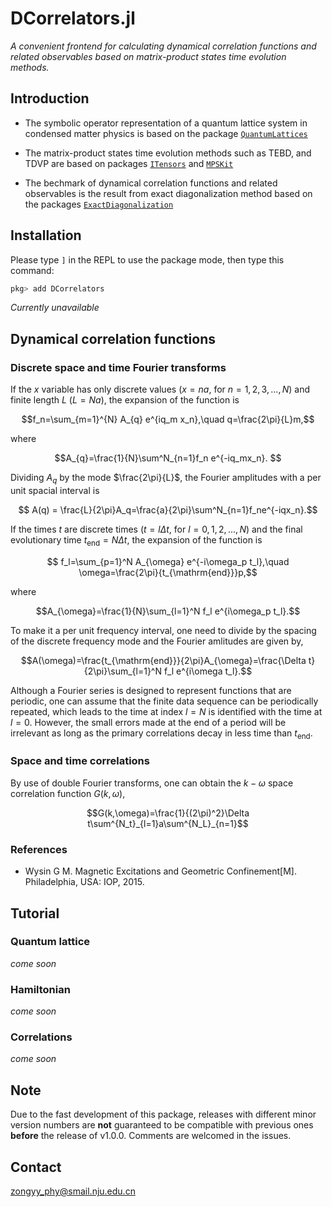# DCorrelators.jl

*A convenient frontend for calculating dynamical correlation functions and related observables based on matrix-product states time evolution methods.*

## Introduction

- The symbolic operator representation of a quantum lattice system in condensed matter physics is based on the package [`QuantumLattices`](https://github.com/Quantum-Many-Body/QuantumLattices.jl.git)

- The matrix-product states time evolution methods such as TEBD, and TDVP are based on packages  [`ITensors`](https://github.com/ITensor/ITensors.jl.git) and [`MPSKit`](https://github.com/QuantumKitHub/MPSKit.jl.git)

- The bechmark of dynamical correlation functions and related observables is the result from exact diagonalization method based on the packages [`ExactDiagonalization`](https://github.com/Quantum-Many-Body/ExactDiagonalization.jl.git)



## Installation

Please type `]` in the REPL to use the package mode, then type this command:

```julia
pkg> add DCorrelators
```
*Currently unavailable*

## Dynamical correlation functions

### Discrete space and time Fourier transforms

If the $x$ variable has only discrete values ($x=na$, for $n=1,2,3,...,N$) and finite length $L$ ($L=Na$), the expansion of the function is

$$f_n=\sum_{m=1}^{N} A_{q} e^{iq_m x_n},\quad q=\frac{2\pi}{L}m,$$

where 

$$A_{q}=\frac{1}{N}\sum^N_{n=1}f_n e^{-iq_mx_n}. $$

Dividing $A_{q}$ by the mode $\frac{2\pi}{L}$, the Fourier amplitudes with a per unit spacial interval is

$$ A(q) = \frac{L}{2\pi}A_q=\frac{a}{2\pi}\sum^N_{n=1}f_ne^{-iqx_n}.$$

If the times $t$ are discrete times ($t=l\Delta t$, for $l=0,1,2,...,N$) and the final evolutionary time $t_{\mathrm{end}}=N\Delta t$, the expansion of the function is

$$ f_l=\sum_{p=1}^N A_{\omega} e^{-i\omega_p t_l},\quad \omega=\frac{2\pi}{t_{\mathrm{end}}}p,$$

where

$$A_{\omega}=\frac{1}{N}\sum_{l=1}^N f_l e^{i\omega_p t_l}.$$

To make it a per unit frequency interval, one need to divide by the spacing of the discrete frequency mode and the Fourier amlitudes are given by,

$$A(\omega)=\frac{t_{\mathrm{end}}}{2\pi}A_{\omega}=\frac{\Delta t}{2\pi}\sum_{l=1}^N f_l e^{i\omega t_l}.$$

Although a Fourier series is designed to represent functions that are periodic, one can assume that the finite data sequence can be periodically repeated, which leads to the time at index $l=N$ is identified with the time at $l=0$. However, the small errors made at the end of a period will be irrelevant as long as the primary correlations decay in less time than $t_{\mathrm{end}}$. 

### Space and time correlations 

By use of double Fourier transforms, one can obtain the $k-\omega$ space correlation function $G(k,\omega)$,

$$G(k,\omega)=\frac{1}{(2\pi)^2}\Delta t\sum^{N_t}_{l=1}a\sum^{N_L}_{n=1}$$



### References
- Wysin G M. Magnetic Excitations and Geometric Confinement[M]. Philadelphia, USA: IOP, 2015.


## Tutorial

### Quantum lattice
*come soon*

### Hamiltonian
*come soon*

### Correlations
*come soon*

## Note

Due to the fast development of this package, releases with different minor version numbers are **not** guaranteed to be compatible with previous ones **before** the release of v1.0.0. Comments are welcomed in the issues.

## Contact

zongyy_phy@smail.nju.edu.cn